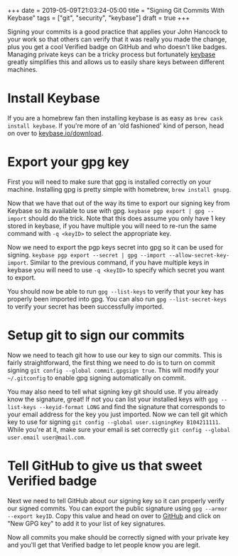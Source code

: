 +++
date = 2019-05-09T21:03:24-05:00
title = "Signing Git Commits With Keybase"
tags = ["git", "security", "keybase"]
draft = true
+++

Signing your commits is a good practice that applies your John Hancock to your work so that others can verify that it was really you made the change, plus you get a cool Verified badge on GitHub and who doesn't like badges. Managing private keys can be a tricky process but fortunately [keybase](https://keybase.io/) greatly simplifies this and allows us to easily share keys between different machines.

<!--more-->

# Install Keybase
If you are a homebrew fan then installing keybase is as easy as `brew cask install keybase`. If you're more of an 'old fashioned' kind of person, head on over to [keybase.io/download](https://keybase.io/download).

# Export your gpg key
First you will need to make sure that gpg is installed correctly on your machine. Installing gpg is pretty simple with homebrew, `brew install gnupg`.

Now that we have that out of the way its time to export our signing key from Keybase so its available to use with gpg. `keybase pgp export | gpg --import` should do the trick. Note that this does assume you only have 1 key stored in keybase, if you have multiple you will need to re-run the same command with `-q <keyID>` to select the appropriate key.

Now we need to export the pgp keys secret into gpg so it can be used for signing. `keybase pgp export --secret | gpg --import --allow-secret-key-import`. Similar to the previous command, if you have multiple keys in keybase you will need to use `-q <keyID>` to specify which secret you want to export.

You should now be able to run `gpg --list-keys` to verify that your key has properly been imported into gpg. You can also run `gpg --list-secret-keys` to verify your secret has been successfully imported.

# Setup git to sign our commits
Now we need to teach git how to use our key to sign our commits. This is fairly straightforward, the first thing we need to do is to turn on commit signing `git config --global commit.gpgsign true`. This will modify your `~/.gitconfig` to enable gpg signing automatically on commit.

You may also need to tell what signing key git should use. If you already know the signature, great! If not you can list your installed keys with `gpg --list-keys --keyid-format LONG` and find the signature that corresponds to your email address for the key you just imported. Now we can tell git which key to use for signing `git config --global user.signingKey B104211111`. While you're at it, make sure your email is set correctly `git config --global user.email user@mail.com`.

# Tell GitHub to give us that sweet Verified badge
Next we need to tell GitHub about our signing key so it can properly verify our signed commits. You can export the public signature using `gpg --armor --export keyID`. Copy this value and head on over to [GitHub](https://github.com/settings/keys) and click on "New GPG key" to add it to your list of key signatures.

Now all commits you make should be correctly signed with your private key and you'll get that Verified badge to let people know you are legit.
